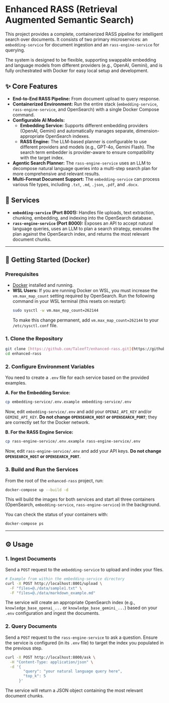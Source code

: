 # Enhanced RASS (Retrieval Augmented Semantic Search)

This project provides a complete, containerized RASS pipeline for intelligent search over documents. It consists of two primary microservices: an `embedding-service` for document ingestion and an `rass-engine-service` for querying.

The system is designed to be flexible, supporting swappable embedding and language models from different providers (e.g., OpenAI, Gemini), and is fully orchestrated with Docker for easy local setup and development.

## ✨ Core Features

- **End-to-End RASS Pipeline:** From document upload to query response.
- **Containerized Environment:** Run the entire stack (`embedding-service`, `rass-engine-service`, and OpenSearch) with a single Docker Compose command.
- **Configurable AI Models:**
  - **Embedding Service:** Supports different embedding providers (OpenAI, Gemini) and automatically manages separate, dimension-appropriate OpenSearch indexes.
  - **RASS Engine:** The LLM-based planner is configurable to use different providers and models (e.g., GPT-4o, Gemini Flash). The search term embedder is provider-aware to ensure compatibility with the target index.
- **Agentic Search Planner:** The `rass-engine-service` uses an LLM to decompose natural language queries into a multi-step search plan for more comprehensive and relevant results.
- **Multi-Format Document Support:** The `embedding-service` can process various file types, including `.txt`, `.md`, `.json`, `.pdf`, and `.docx`.

## 📂 Services

- **`embedding-service` (Port 8001):** Handles file uploads, text extraction, chunking, embedding, and indexing into the OpenSearch database.
- **`rass-engine-service` (Port 8000):** Exposes an API to accept natural language queries, uses an LLM to plan a search strategy, executes the plan against the OpenSearch index, and returns the most relevant document chunks.

---

## 🚀 Getting Started (Docker)

### Prerequisites

- [Docker](https://www.docker.com/products/docker-desktop/) installed and running.
- **WSL Users:** If you are running Docker on WSL, you must increase the `vm.max_map_count` setting required by OpenSearch. Run the following command in your WSL terminal (this resets on restart):
  ```bash
  sudo sysctl -w vm.max_map_count=262144
  ```
  To make this change permanent, add `vm.max_map_count=262144` to your `/etc/sysctl.conf` file.

### 1. Clone the Repository

```bash
git clone [https://github.com/Taleef7/enhanced-rass.git](https://github.com/Taleef7/enhanced-rass.git)
cd enhanced-rass
```

### 2. Configure Environment Variables

You need to create a `.env` file for each service based on the provided examples.

**A. For the Embedding Service:**
```bash
cp embedding-service/.env.example embedding-service/.env
```
Now, edit `embedding-service/.env` and add your `OPENAI_API_KEY` and/or `GEMINI_API_KEY`. **Do not change `OPENSEARCH_HOST` or `OPENSEARCH_PORT`**; they are correctly set for the Docker network.

**B. For the RASS Engine Service:**
```bash
cp rass-engine-service/.env.example rass-engine-service/.env
```
Now, edit `rass-engine-service/.env` and add your API keys. **Do not change `OPENSEARCH_HOST` or `OPENSEARCH_PORT`**.

### 3. Build and Run the Services

From the root of the `enhanced-rass` project, run:
```bash
docker-compose up --build -d
```
This will build the images for both services and start all three containers (OpenSearch, `embedding-service`, `rass-engine-service`) in the background.

You can check the status of your containers with:
```bash
docker-compose ps
```

---

## ⚙️ Usage

### 1. Ingest Documents

Send a `POST` request to the `embedding-service` to upload and index your files.

```bash
# Example from within the embedding-service directory
curl -X POST http://localhost:8001/upload \
  -F "files=@./data/sample1.txt" \
  -F "files=@./data/markdown_example.md"
```
The service will create an appropriate OpenSearch index (e.g., `knowledge_base_openai_...` or `knowledge_base_gemini_...`) based on your `.env` configuration and ingest the documents.

### 2. Query Documents

Send a `POST` request to the `rass-engine-service` to ask a question. Ensure the service is configured (in its `.env` file) to target the index you populated in the previous step.

```bash
curl -X POST http://localhost:8000/ask \
  -H "Content-Type: application/json" \
  -d '{
        "query": "your natural language query here",
        "top_k": 5
      }'
```

The service will return a JSON object containing the most relevant document chunks.
